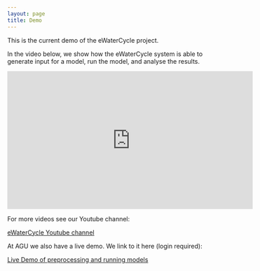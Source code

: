 ```yaml
---
layout: page
title: Demo
---
```


This is the current demo of the eWaterCycle project.

In the video below, we show how the eWaterCycle system is able to generate input for a model, run the model, and analyse the results.

<iframe width="560" height="315" src="https://www.youtube.com/embed/aPztSZ2UFfY" frameborder="0" allow="accelerometer; autoplay; encrypted-media; gyroscope; picture-in-picture" allowfullscreen></iframe>

For more videos see our Youtube channel:

[eWaterCycle Youtube channel](https://www.youtube.com/channel/UCXvtnFzNBT1JLoyUR2WiUGA)

At AGU we also have a live demo. We link to it here (login required):

[Live Demo of preprocessing and running models](https://jupyter.ewatercycle.org/hub/static/agu.html)
